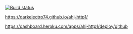 [![Build status](https://ci.appveyor.com/api/projects/status/2e58ajtgdjktlmpq/branch/master?svg=true)](https://ci.appveyor.com/project/CarolineFell/ahj-homeworks-http/branch/master)

https://darkelectro74.github.io/ahj-http1/

https://dashboard.heroku.com/apps/ahj-http1/deploy/github
